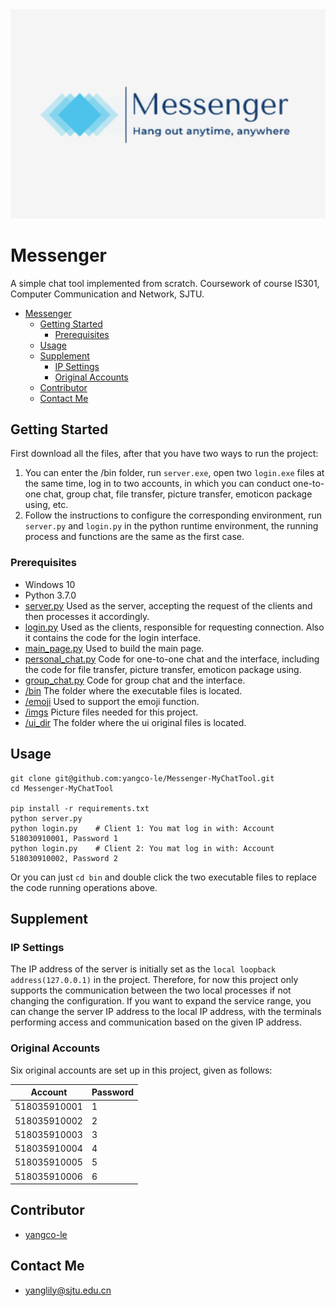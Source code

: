 

<!-- /TOC -->

<div align=center><img src="imgs/login_background.png" alt="Logo" title="Logo" width="700px"/></div>

<!-- TOC -->

# Messenger

A simple chat tool implemented from scratch.  Coursework of course IS301, Computer Communication and Network, SJTU.

- [Messenger](#messenger)
  - [Getting Started](#getting-started)
    - [Prerequisites](#prerequisites)
  - [Usage](#usage)
  - [Supplement](#supplement)
    - [IP Settings](#ip-settings)
    - [Original Accounts](#original-accounts)
  - [Contributor](#contributor)
  - [Contact Me](#contact-me)

## Getting Started

First download all the files, after that you have two ways to run the project:
1. You can enter the /bin folder, run `server.exe`, open two `login.exe` files at the same time, log in to two accounts, in which you can conduct one-to-one chat, group chat, file transfer, picture transfer, emoticon package using, etc.
2. Follow the instructions to configure the corresponding environment, run `server.py` and `login.py` in the python runtime environment, the running process and functions are the same as the first case.

### Prerequisites

- Windows 10
- Python 3.7.0
- [server.py](https://github.com/yangco-le/Messenger-MyChatTool/blob/main/server.py) Used as the server, accepting the request of the clients and then processes it accordingly.
- [login.py](https://github.com/yangco-le/Messenger-MyChatTool/blob/main/login.py)  Used as the clients, responsible for requesting connection. Also it contains the code for the login interface.
- [main_page.py](https://github.com/yangco-le/Messenger-MyChatTool/blob/main/main_page.py)	Used to build the main page.
- [personal_chat.py](https://github.com/yangco-le/Messenger-MyChatTool/blob/main/personal_chat.py)  Code for one-to-one chat and the interface, including the code for file transfer, picture transfer, emoticon package using.
- [group_chat.py](https://github.com/yangco-le/Messenger-MyChatTool/blob/main/group_chat.py)  Code for group chat and the interface.
- [/bin](https://github.com/yangco-le/Messenger-MyChatTool/blob/main/bin)  The folder where the executable files is located.
- [/emoji](https://github.com/yangco-le/Messenger-MyChatTool/tree/main/emoji)  Used to support the emoji function.
- [/imgs](https://github.com/yangco-le/Messenger-MyChatTool/tree/main/imgs)  Picture files needed for this project.
- [/ui_dir](https://github.com/yangco-le/Messenger-MyChatTool/tree/main/ui_dir)  The folder where the ui original files is located.

## Usage

```
git clone git@github.com:yangco-le/Messenger-MyChatTool.git
cd Messenger-MyChatTool

pip install -r requirements.txt
python server.py
python login.py    # Client 1: You mat log in with: Account 518030910001, Password 1
python login.py    # Client 2: You mat log in with: Account 518030910002, Password 2
```

Or you can just `cd bin` and double click the two executable files to replace the code running operations above.

## Supplement

### IP Settings

The IP address of the server is initially set as the `local loopback address(127.0.0.1)` in the project. Therefore, for now this project only supports the communication between the two local processes if not changing the configuration. If you want to expand the service range, you can change the server IP address to the local IP address, with the terminals performing access and communication based on the given IP address.

### Original Accounts

Six original accounts are set up in this project, given as follows:

| Account      | Password |
| ------------ | -------- |
| 518035910001 | 1        |
| 518035910002 | 2        |
| 518035910003 | 3        |
| 518035910004 | 4        |
| 518035910005 | 5        |
| 518035910006 | 6        |

## Contributor

- [yangco-le](https://github.com/yangco-le)

## Contact Me

- yanglily@sjtu.edu.cn